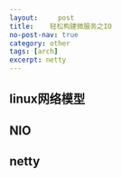 ```yaml
---
layout:     post
title:    轻松构建微服务之IO
no-post-nav: true
category: other
tags: [arch]
excerpt: netty
---
```


## linux网络模型


## NIO


## netty

